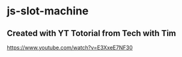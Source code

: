 # js-slot-machine

## Created with YT Totorial from Tech with Tim
https://www.youtube.com/watch?v=E3XxeE7NF30
